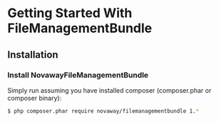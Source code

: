 # Getting Started With FileManagementBundle

## Installation

### Install NovawayFileManagementBundle

Simply run assuming you have installed composer (composer.phar or composer binary):

``` bash
$ php composer.phar require novaway/filemanagementbundle 1.*
```

